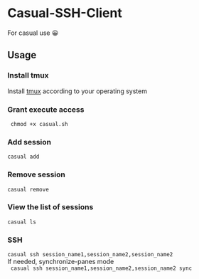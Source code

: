 # Casual-SSH-Client
For casual use 	😀

## Usage


### Install tmux</br>
Install [tmux](https://github.com/tmux/tmux/wiki/Installing) according to your operating system


### Grant execute access
``` chmod +x casual.sh```


### Add session
``` casual add ```


### Remove session
``` casual remove ```


### View the list of sessions
``` casual ls ```


### SSH
``` casual ssh session_name1,session_name2,session_name2 ```</br>
If needed, synchronize-panes mode</br>
``` casual ssh session_name1,session_name2,session_name2 sync```